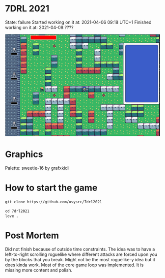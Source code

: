 # 7DRL 2021
State: failure
Started working on it at: 2021-04-06 09:18 UTC+1
Finished working on it at: 2021-04-08 ????

![Screenshot](screenshot.png)

# Graphics
Palette: sweetie-16 by grafxkidi

# How to start the game
```git clone https://github.com/usysrc/7drl2021```

```
cd 7drl2021
love .
```

# Post Mortem
Did not finish because of outside time constraints. The idea was to have a left-to-right scrolling roguelike where different attacks are forced upon you by the blocks that you break.
Might not be the most roguelike-y idea but it does kinda work. Most of the core game loop was implemented. It is missing more content and polish.
